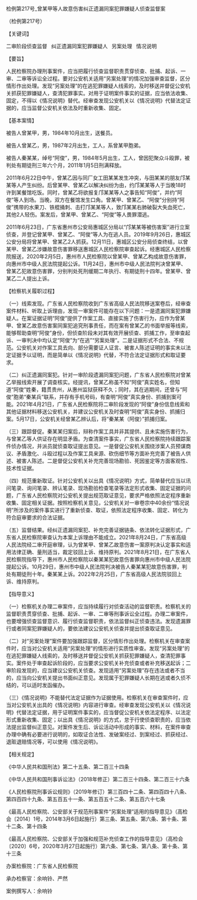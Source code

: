 检例第217号_曾某甲等人故意伤害纠正遗漏同案犯罪嫌疑人侦查监督案

（检例第217号）

【关键词】

二审阶段侦查监督  纠正遗漏同案犯罪嫌疑人  另案处理  情况说明

【要旨】

人民检察院办理刑事案件，应当把履行侦查监督职责贯穿侦查、批捕、起诉、一审、二审等诉讼全过程。要对公安机关适用“另案处理”的情况加强审查监督，区分情形作出处理。发现“另案处理”的在逃犯罪嫌疑人线索的，及时移送并督促公安机关抓获犯罪嫌疑人，查清犯罪事实。对用于证明案件事实的证据，应当依法收集、固定，不得以《情况说明》替代。经审查发现公安机关以《情况说明》代替法定证据的，应当监督公安机关依法及时重新收集、固定。

【基本案情】

被告人曾某甲，男，1984年10月出生，送餐员。

被告人曾某乙，男，1987年2月出生，工人，系曾某甲胞弟。

被告人秦某某，绰号“阿俊”，男，1984年5月出生，工人，曾因犯聚众斗殴罪，被判处有期徒刑三年六个月，2011年1月5日刑满释放。

2011年6月22日中午，曾某乙因与同厂女工田某某发生冲突，与田某某的朋友邝某某等人产生纠纷。后曾某甲、曾某乙以解决纠纷为由，约邝某某等人于当晚18时许到某餐馆吃饭。同时，曾某乙将欲报复邝某某等人之事告知“阿俊”，并约“阿俊”等人到场。当晚，双方在餐馆发生口角。曾某甲、曾某乙、“阿俊”分别持“阿俊”携带的水果刀、铁棍捅刺、击打邝某某等人，致邝某某右肺破裂大失血死亡，其他2人轻伤。案发后，曾某甲、曾某乙、“阿俊”等人畏罪潜逃。

2011年6月23日，广东省惠州市公安局惠城区分局以“邝某某等被伤害案”进行立案侦查，并登记曾某甲、曾某乙、“阿俊”等人为在逃人员。2019年9月26日，惠城区公安分局将曾某甲、曾某乙2人抓获。12月11日，惠城区公安分局侦查终结，以曾某甲、曾某乙涉嫌故意伤害罪移送惠城区人民检察院审查起诉。经惠城区人民检察院报送，2020年2月5日，惠州市人民检察院以曾某甲、曾某乙构成故意伤害罪，向惠州市中级人民法院提起公诉。11月24日，惠州市中级人民法院判决曾某甲、曾某乙犯故意伤害罪，分别判处死刑缓期二年执行、有期徒刑十四年。曾某甲、曾某乙二人提出上诉。

【检察机关履职过程】

（一）线索发现。广东省人民检察院收到广东省高级人民法院移送案卷后，经审查案件材料、听取上诉理由，发现一审案件可能存在以下问题：一是遗漏同案犯罪嫌疑人。在案证据证明“阿俊”提供了作案工具、直接实施了伤害行为，应作为曾某甲、曾某乙故意伤害案同案犯追究刑事责任，而在案有曾某乙的书面举报等线索，能够帮助查明“阿俊”身份，但侦查阶段未对其有效开展侦查、抓捕工作，至审查起诉、一审判决中均认定“阿俊”为“在逃”“另案处理”。二是证据形式不合法、不规范。公安机关对作案工具去向、部分需要证人证言、被害人陈述证明的事实未以法定证据予以证明，而是简单以《情况说明》代替，不符合法定证据形式和取证要求。

（二）纠正遗漏同案犯。针对一审阶段遗漏同案犯问题，广东省人民检察院对曾某乙举报线索开展了调查核实。经提讯，曾某乙称虽不知“阿俊”真实姓名，但知道“阿俊”姓秦，籍贯贵州，从惠州监狱获释不久；同时，其在逃期间，还曾与“阿俊”胞弟“秦某兵”联系，并存有手机号码，有查明“阿俊”真实身份、抓捕到案可能。2021年4月21日，广东省人民检察院将二审阶段发现的“阿俊”身份信息线索和其他证据材料移送公安机关，并建议公安机关及时查明“阿俊”真实身份、抓捕归案。5月17日，公安机关经曾某乙辨认后，将“秦某某（阿俊）”抓捕归案。

（三）跟踪督促。秦某某归案后，辩称作案工具并非其提供、且未实施伤害行为，与曾某乙等人供证存在明显矛盾。为查清案件事实，广东省人民检察院持续跟踪案件侦办情况，并派员就侦查取证提出意见。一是督促公安机关围绕涉案人员预谋商议、矛盾激化、斗殴过程以及作案工具来源、砍伤细节等方面补充完善了被告人供述、被害人陈述。二是督促公安机关补充完善现场勘验、死因鉴定等方面客观性、技术性证据。

（四）规范重新取证。针对公安机关以出具《情况说明》方式，简单替代应当以讯问笔录、询问笔录、辨认笔录、现场勘验检查笔录等法定形式收集、固定证据的问题，广东省人民检察院对公安机关提出规范取证意见，要求严格依照法定程序重新收集、固定相关证据。按照检察机关意见，公安机关对一审卷宗中40余份“情况说明”所涉及的案件事实进行了重新侦查、取证，依照法定程序收集、固定、转化为符合庭审要求的合法证据。

（五）监督结果。经纠正遗漏同案犯、补充完善证据链条、依法转化证据形式，广东省人民检察院审查认为本案上诉理由不能成立。2021年8月24日，广东省高级人民法院经二审开庭审理，认为曾某甲、曾某乙故意伤害一案原判决认定事实和适用法律正确、量刑适当，裁定驳回上诉、维持原判。2021年8月21日，在广东省人民检察院指导下，惠州市人民检察院以秦某某犯故意伤害罪向惠州市中级人民法院提起公诉。10月29日，惠州市中级人民法院判决被告人秦某某犯故意伤害罪，判处有期徒刑十年。秦某某上诉。2022年2月25日，广东省高级人民法院驳回上诉、维持原判。

【指导意义】

（一）检察机关办理二审案件，应当持续履行对侦查活动的监督职责。检察机关的监督职责贯穿侦查、批捕、起诉、一审、二审等刑事诉讼全过程。办理二审案件，也要增强侦查监督意识、履行侦查监督职责，依法监督纠正侦查违法。发现遗漏罪行或者同案犯罪嫌疑人的，要依法建议公安机关侦查并提出侦查取证意见。

（二）对“另案处理”案件要加强跟踪监督，区分情形作出处理。检察机关在审查案件时，应当对公安机关适用“另案处理”的情形进行实质性审查。发现“另案处理”的在逃犯罪嫌疑人线索的，及时移送并督促公安机关抓获犯罪嫌疑人，查清犯罪事实。案件处于审查起诉阶段的，应当要求公安机关补充侦查或者补充移送起诉；二审阶段发现的，应当建议公安机关侦查。发现适用“另案处理”存在违法或者不当的，应当向公安机关提出书面纠正意见。发现属于犯罪嫌疑人长期在逃或者久侦不结的，可以适时发函催办。

（三）《情况说明》不能替代法定证据作为证据使用。检察机关在审查案件时，应当对公安机关出具的《情况说明》内容进行审查。经审查发现公安机关以《情况说明》代替法定证据，用于证明案件事实的，应当督促公安机关依法定程序、以法定形式重新收集、固定；以出具《情况说明》的方式，怠于行使侦查职责的，应当依法提出监督纠正意见。对案件发生后、诉讼活动中形成的事实、材料，在案件审查办理中确有必要进行说明的，如取证合法性、发破案经过、到案经过、抓获经过、退赃退赔情况等，可以使用《情况说明》。

【相关规定】

《中华人民共和国刑法》第二十五条、第二百三十四条

《中华人民共和国刑事诉讼法》（2018年修正）第二百三十四条、第二百三十六条

《人民检察院刑事诉讼规则》（2019年修订）第三百四十二条、第四百四十八条、第四百四十九条、第五百五十一条、第五百五十二条、第五百六十七条

《最高人民检察院、公安部关于规范刑事案件“另案处理”适用的指导意见》（高检会〔2014〕1号，2014年3月6日起施行）第三条、第五条、第六条、第十条、第十二条、第十四条

《最高人民检察院、公安部关于加强和规范补充侦查工作的指导意见》（高检会〔2020〕6号，2020年3月27日起施行）第六条、第七条、第八条、第十条、第十三条

办案检察院：广东省人民检察院

承办检察官：余响铃、严然

案例撰写人：余响铃